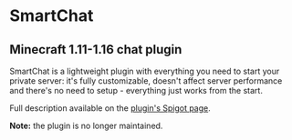 # SmartChat
## Minecraft 1.11-1.16 chat plugin

SmartChat is a lightweight plugin with everything you need to start your private server: it's fully customizable, doesn't affect server performance and there's no need to setup - everything just works from the start.

Full description available on the [plugin's Spigot page](https://www.spigotmc.org/resources/smartchat.71508/).

**Note:** the plugin is no longer maintained.
